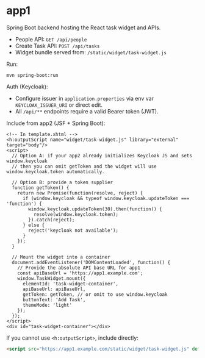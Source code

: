 # app1

Spring Boot backend hosting the React task widget and APIs.

- People API: `GET /api/people`
- Create Task API: `POST /api/tasks`
- Widget bundle served from: `/static/widget/task-widget.js`

Run:

```
mvn spring-boot:run
```

Auth (Keycloak):

- Configure issuer in `application.properties` via env var `KEYCLOAK_ISSUER_URI` or direct edit.
- All `/api/**` endpoints require a valid Bearer token (JWT).

Include from app2 (JSF + Spring Boot):

```xhtml
<!-- In template.xhtml -->
<h:outputScript name="widget/task-widget.js" library="external" target="body"/>
<script>
  // Option A: if your app2 already initializes Keycloak JS and sets window.keycloak
  // then you can omit getToken and the widget will use window.keycloak.token automatically.

  // Option B: provide a token supplier
  function getToken() {
    return new Promise(function(resolve, reject) {
      if (window.keycloak && typeof window.keycloak.updateToken === 'function') {
        window.keycloak.updateToken(30).then(function() {
          resolve(window.keycloak.token);
        }).catch(reject);
      } else {
        reject('keycloak not available');
      }
    });
  }

  // Mount the widget into a container
  document.addEventListener('DOMContentLoaded', function() {
    // Provide the absolute API base URL for app1
    const apiBaseUrl = 'https://app1.example.com';
    window.TaskWidget.mount({
      elementId: 'task-widget-container',
      apiBaseUrl: apiBaseUrl,
      getToken: getToken, // or omit to use window.keycloak
      buttonText: 'Add Task',
      themeMode: 'light'
    });
  });
</script>
<div id="task-widget-container"></div>
```

If you cannot use `<h:outputScript>`, include directly:

```html
<script src="https://app1.example.com/static/widget/task-widget.js" defer></script>
```